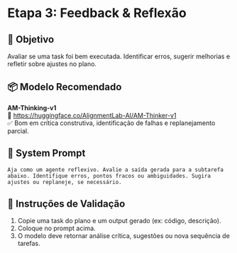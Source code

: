 # Etapa 3: Feedback & Reflexão

## 🎯 Objetivo
Avaliar se uma task foi bem executada. Identificar erros, sugerir melhorias e refletir sobre ajustes no plano.

## 📦 Modelo Recomendado
**AM-Thinking-v1**  
🔗 https://huggingface.co/AlignmentLab-AI/AM-Thinker-v1  
✅ Bom em crítica construtiva, identificação de falhas e replanejamento parcial.

## 🧠 System Prompt
```plaintext
Aja como um agente reflexivo. Avalie a saída gerada para a subtarefa abaixo. Identifique erros, pontos fracos ou ambiguidades. Sugira ajustes ou replaneje, se necessário.
```

## 🧪 Instruções de Validação
1. Copie uma task do plano e um output gerado (ex: código, descrição).
2. Coloque no prompt acima.
3. O modelo deve retornar análise crítica, sugestões ou nova sequência de tarefas.
